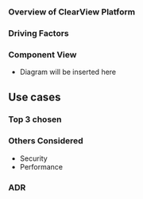### Overview of ClearView Platform


### Driving Factors

### Component View
* Diagram will be inserted here

## Use cases




### Top 3 chosen


### Others Considered
* Security
* Performance

### ADR